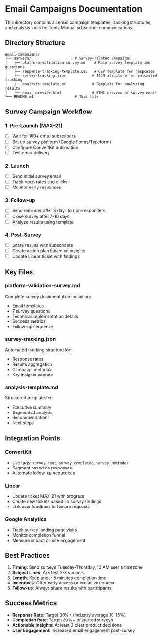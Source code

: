 # Email Campaigns Documentation

This directory contains all email campaign templates, tracking structures, and analysis tools for Tenis Manual subscriber communications.

## Directory Structure

```
email-campaigns/
├── surveys/                    # Survey-related campaigns
│   ├── platform-validation-survey.md    # Main survey template and questions
│   ├── response-tracking-template.csv   # CSV template for responses
│   ├── survey-tracking.json            # JSON structure for automated tracking
│   ├── analysis-template.md            # Template for analyzing results
│   └── email-preview.html              # HTML preview of survey email
└── README.md                   # This file
```

## Survey Campaign Workflow

### 1. Pre-Launch (MAX-21)

- [ ] Wait for 100+ email subscribers
- [ ] Set up survey platform (Google Forms/Typeform)
- [ ] Configure ConvertKit automation
- [ ] Test email delivery

### 2. Launch

- [ ] Send initial survey email
- [ ] Track open rates and clicks
- [ ] Monitor early responses

### 3. Follow-up

- [ ] Send reminder after 3 days to non-responders
- [ ] Close survey after 7-10 days
- [ ] Analyze results using template

### 4. Post-Survey

- [ ] Share results with subscribers
- [ ] Create action plan based on insights
- [ ] Update Linear ticket with findings

## Key Files

### platform-validation-survey.md

Complete survey documentation including:

- Email templates
- 7 survey questions
- Technical implementation details
- Success metrics
- Follow-up sequence

### survey-tracking.json

Automated tracking structure for:

- Response rates
- Results aggregation
- Campaign metadata
- Key insights capture

### analysis-template.md

Structured template for:

- Executive summary
- Segmented analysis
- Recommendations
- Next steps

## Integration Points

### ConvertKit

- Use tags: `survey_sent`, `survey_completed`, `survey_reminder`
- Segment based on responses
- Automate follow-up sequences

### Linear

- Update ticket MAX-21 with progress
- Create new tickets based on survey findings
- Link user feedback to feature requests

### Google Analytics

- Track survey landing page visits
- Monitor completion funnel
- Measure impact on site engagement

## Best Practices

1. **Timing**: Send surveys Tuesday-Thursday, 10 AM user's timezone
2. **Subject Lines**: A/B test 2-3 variants
3. **Length**: Keep under 5 minutes completion time
4. **Incentives**: Offer early access or exclusive content
5. **Follow-up**: Always share results with participants

## Success Metrics

- **Response Rate**: Target 30%+ (industry average 10-15%)
- **Completion Rate**: Target 80%+ of started surveys
- **Actionable Insights**: At least 3 clear product decisions
- **User Engagement**: Increased email engagement post-survey
